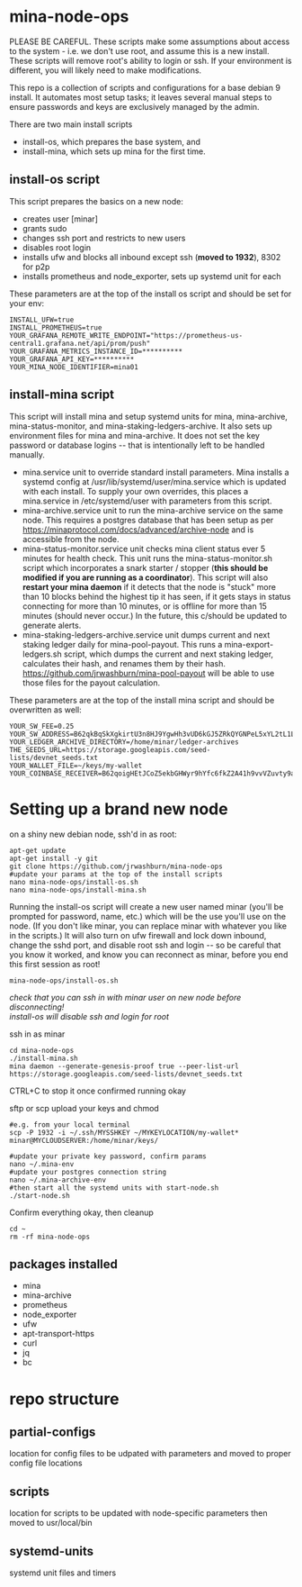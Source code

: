 # mina-node-ops
PLEASE BE CAREFUL. These scripts make some assumptions about access to the system - i.e. we don't use root, and assume this is a new install. These scripts will remove root's ability to login or ssh. If your environment is different, you will likely need to make modifications.  

This repo is a collection of scripts and configurations for a base debian 9 install. It automates most setup tasks; it leaves several manual steps to ensure passwords and keys are exclusively managed by the admin.

There are two main install scripts 
- install-os, which prepares the base system, and 
- install-mina, which sets up mina for the first time.

## install-os script
This script prepares the basics on a new node:  
- creates user [minar]
- grants sudo  
- changes ssh port and restricts to new users
- disables root login  
- installs ufw and blocks all inbound except ssh (**moved to 1932**), 8302 for p2p  
- installs prometheus and node_exporter, sets up systemd unit for each  

These parameters are at the top of the install os script and should be set for your env:  
```console
INSTALL_UFW=true  
INSTALL_PROMETHEUS=true  
YOUR_GRAFANA_REMOTE_WRITE_ENDPOINT="https://prometheus-us-central1.grafana.net/api/prom/push"  
YOUR_GRAFANA_METRICS_INSTANCE_ID=**********
YOUR_GRAFANA_API_KEY=**********
YOUR_MINA_NODE_IDENTIFIER=mina01
```

## install-mina script
This script will install mina and setup systemd units for mina, mina-archive, mina-status-monitor, and mina-staking-ledgers-archive. It also sets up environment files for mina and mina-archive. It does not set the key password or database logins -- that is intentionally left to be handled manually.
- mina.service unit to override standard install parameters. Mina installs a systemd config at /usr/lib/systemd/user/mina.service which is updated with each install. To supply your own overrides, this places a mina.service in /etc/systemd/user with parameters from this script.
- mina-archive.service unit to run the mina-archive service on the same node. This requires a postgres database that has been setup as per https://minaprotocol.com/docs/advanced/archive-node and is accessible from the node.
- mina-status-monitor.service unit checks mina client status ever 5 minutes for health check. This unit runs the mina-status-monitor.sh script which incorporates a snark starter / stopper (**this should be modified if you are running as a coordinator**). This script will also **restart your mina daemon** if it detects that the node is "stuck" more than 10 blocks behind the highest tip it has seen, if it gets stays in status connecting for more than 10 minutes, or is offline for more than 15 minutes (should never occur.) In the future, this c/should be updated to generate alerts.
- mina-staking-ledgers-archive.service unit dumps current and next staking ledger daily for mina-pool-payout. This runs a mina-export-ledgers.sh script, which dumps the current and next staking ledger, calculates their hash, and renames them by their hash. https://github.com/jrwashburn/mina-pool-payout will be able to use those files for the payout calculation. 

These parameters are at the top of the install mina script and should be overwritten as well:
```console
YOUR_SW_FEE=0.25  
YOUR_SW_ADDRESS=B62qkBqSkXgkirtU3n8HJ9YgwHh3vUD6kGJ5ZRkQYGNPeL5xYL2tL1L  
YOUR_LEDGER_ARCHIVE_DIRECTORY=/home/minar/ledger-archives  
THE_SEEDS_URL=https://storage.googleapis.com/seed-lists/devnet_seeds.txt  
YOUR_WALLET_FILE=~/keys/my-wallet  
YOUR_COINBASE_RECEIVER=B62qoigHEtJCoZ5ekbGHWyr9hYfc6fkZ2A41h9vvVZuvty9amzEz3yB  
```

# Setting up a brand new node
on a shiny new debian node, ssh'd in as root:  

```console
apt-get update  
apt-get install -y git
git clone https://github.com/jrwashburn/mina-node-ops
#update your params at the top of the install scripts
nano mina-node-ops/install-os.sh 
nano mina-node-ops/install-mina.sh 
```

Running the install-os script will create a new user named minar (you'll be prompted for password, name, etc.) which will be the use you'll use on the node. (If you don't like minar, you can replace minar with whatever you like in the scripts.) It will also turn on ufw firewall and lock down inbound, change the sshd port, and disable root ssh and login -- so be careful that you know it worked, and know you can reconnect as minar, before you end this first session as root!

```console
mina-node-ops/install-os.sh
```
*check that you can ssh in with minar user on new node before disconnecting!*  
*install-os will disable ssh and login for root*  

ssh in as minar

```console
cd mina-node-ops
./install-mina.sh
mina daemon --generate-genesis-proof true --peer-list-url https://storage.googleapis.com/seed-lists/devnet_seeds.txt 
```

CTRL+C to stop it once confirmed running okay  

sftp or scp upload your keys and chmod  
```console
#e.g. from your local terminal 
scp -P 1932 -i ~/.ssh/MYSSHKEY ~/MYKEYLOCATION/my-wallet* minar@MYCLOUDSERVER:/home/minar/keys/ 
```

```console
#update your private key password, confirm params  
nano ~/.mina-env  
#update your postgres connection string  
nano ~/.mina-archive-env  
#then start all the systemd units with start-node.sh
./start-node.sh
```

Confirm everything okay, then cleanup  

```console
cd ~
rm -rf mina-node-ops
```

## packages installed
- mina
- mina-archive
- prometheus  
- node_exporter  
- ufw  
- apt-transport-https
- curl
- jq  
- bc  

# repo structure
## partial-configs
location for config files to be udpated with parameters and moved to proper config file locations  

## scripts 
location for scripts to be updated with node-specific parameters then moved to usr/local/bin  

## systemd-units
systemd unit files and timers
